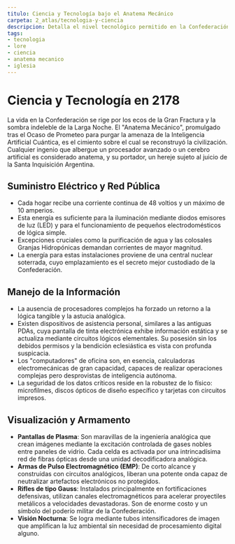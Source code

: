 ```yaml
---
titulo: Ciencia y Tecnología bajo el Anatema Mecánico
carpeta: 2_atlas/tecnologia-y-ciencia
descripcion: Detalla el nivel tecnológico permitido en la Confederación Argentina, las restricciones impuestas por el 'Anatema Mecánico' y las soluciones analógicas desarrolladas.
tags:
- tecnologia
- lore
- ciencia
- anatema mecanico
- iglesia
---
```


# Ciencia y Tecnología en 2178

La vida en la Confederación se rige por los ecos de la Gran Fractura y la sombra indeleble de la Larga Noche. El "Anatema Mecánico", promulgado tras el Ocaso de Prometeo para purgar la amenaza de la Inteligencia Artificial Cuántica, es el cimiento sobre el cual se reconstruyó la civilización. Cualquier ingenio que albergue un procesador avanzado o un cerebro artificial es considerado anatema, y su portador, un hereje sujeto al juicio de la Santa Inquisición Argentina.

## Suministro Eléctrico y Red Pública

- Cada hogar recibe una corriente continua de 48 voltios y un máximo de 10 amperios.
- Esta energía es suficiente para la iluminación mediante diodos emisores de luz (LED) y para el funcionamiento de pequeños electrodomésticos de lógica simple.
- Excepciones cruciales como la purificación de agua y las colosales Granjas Hidropónicas demandan corrientes de mayor magnitud.
- La energía para estas instalaciones proviene de una central nuclear soterrada, cuyo emplazamiento es el secreto mejor custodiado de la Confederación.

## Manejo de la Información

- La ausencia de procesadores complejos ha forzado un retorno a la lógica tangible y la astucia analógica.
- Existen dispositivos de asistencia personal, similares a las antiguas PDAs, cuya pantalla de tinta electrónica exhibe información estática y se actualiza mediante circuitos lógicos elementales. Su posesión sin los debidos permisos y la bendición eclesiástica es vista con profunda suspicacia.
- Los "computadores" de oficina son, en esencia, calculadoras electromecánicas de gran capacidad, capaces de realizar operaciones complejas pero desprovistas de inteligencia autónoma.
- La seguridad de los datos críticos reside en la robustez de lo físico: microfilmes, discos ópticos de diseño específico y tarjetas con circuitos impresos.

## Visualización y Armamento

- **Pantallas de Plasma**: Son maravillas de la ingeniería analógica que crean imágenes mediante la excitación controlada de gases nobles entre paneles de vidrio. Cada celda es activada por una intrincadísima red de fibras ópticas desde una unidad decodificadora analógica.
- **Armas de Pulso Electromagnético (EMP)**: De corto alcance y construidas con circuitos analógicos, liberan una potente onda capaz de neutralizar artefactos electrónicos no protegidos.
- **Rifles de tipo Gauss**: Instalados principalmente en fortificaciones defensivas, utilizan canales electromagnéticos para acelerar proyectiles metálicos a velocidades devastadoras. Son de enorme costo y un símbolo del poderío militar de la Confederación.
- **Visión Nocturna**: Se logra mediante tubos intensificadores de imagen que amplifican la luz ambiental sin necesidad de procesamiento digital alguno. 
